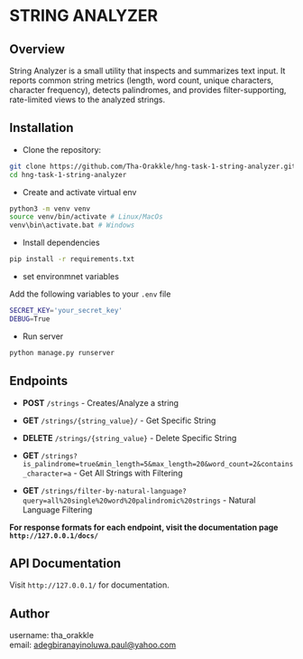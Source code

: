 # STRING ANALYZER

## Overview

String Analyzer is a small utility that inspects and summarizes text input. It reports common string metrics (length, word count, unique characters, character frequency), detects palindromes, and provides filter-supporting, rate-limited views to the analyzed strings.


## Installation

* Clone the repository:
```bash
git clone https://github.com/Tha-Orakkle/hng-task-1-string-analyzer.git
cd hng-task-1-string-analyzer
```
* Create and activate virtual env
```bash
python3 -m venv venv
source venv/bin/activate # Linux/MacOs
venv\bin\activate.bat # Windows
```
* Install dependencies
```bash
pip install -r requirements.txt
```
* set environmnet variables

Add the following variables to your `.env` file
```bash
SECRET_KEY='your_secret_key'
DEBUG=True
```
* Run server
```bash
python manage.py runserver
```


## Endpoints
* **POST** `/strings` - Creates/Analyze a string

* **GET** `/strings/{string_value}/` - Get Specific String

* **DELETE** `/strings/{string_value}` - Delete Specific String

* **GET** `/strings?is_palindrome=true&min_length=5&max_length=20&word_count=2&contains_character=a` - Get All Strings with Filtering

* **GET** `/strings/filter-by-natural-language?query=all%20single%20word%20palindromic%20strings` - Natural Language Filtering

**For response formats for each endpoint, visit the documentation page `http://127.0.0.1/docs/`**

## API Documentation
Visit `http://127.0.0.1/` for documentation.


## Author
username: tha_orakkle <br>
email: adegbiranayinoluwa.paul@yahoo.com